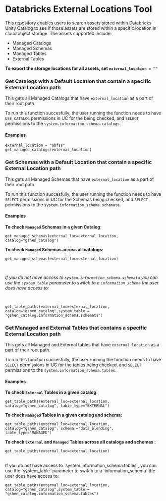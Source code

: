 # Databricks External Locations Tool
This repository enables users to search assets stored within Databricks Unity Catalog to see if those assets are stored within a specific location in cloud object storage. The assets supported include:

- Managed Catalogs
- Managed Schemas
- Managed Tables
- External Tables

__To export the storage locations for all assets, set `external_location = ""`__


### Get Catalogs with a Default Location that contain a specific External Location path
This gets all Managed Catalogs that have `external_location` as a part of their root path.

To run this function succesfully, the user running the function needs to have `USE CATALOG` permissions in UC for the  being checked, and `SELECT` permissions to the `system.information_schema.catalogs`.

#### Examples

```
external_location = "abfss"
get_managed_catalogs(external_location)
```

### Get Schemas with a Default Location that contain a specific External Location path
This gets all Managed Schemas that have `external_location` as a part of their root path.

To run this function succesfully, the user running the function needs to have `SELECT` permissions in UC for the Schemas being checked, and `SELECT` permissions to the `system.information_schema.schemata`.

#### Examples

__To check `Managed` Schemas in a given Catalog:__

```
get_managed_schemas(external_loc=external_location, catalog="gshen_catalog")
```

__To check `Managed` Schemas across all catalogs:__

```
get_managed_schemas(external_loc=external_location)
```
</br>

_If you do not have access to `system.information_schema.schemata` you can use the `system_table` parameter to switch to a `information_schema` the user does have access to:_

</br>

```
get_table_paths(external_loc=external_location, catalog="gshen_catalog",system_table = "gshen_catalog.information_schema.schemata")
```

### Get Managed and External Tables that contains a specific External Location path
This gets all Managed and External tables that have `external_location` as a part of their root path.

To run this function succesfully, the user running the function needs to have `SELECT` permissions in UC for the tables being checked, and `SELECT` permissions to the `system.information_schema.tables`.

#### Examples

__To check `External` Tables in a given catalog:__

```
get_table_paths(external_loc=external_location, catalog="gshen_catalog", table_type="EXTERNAL")
```

__To check `Managed` Tables in a given catalog and schema:__

```
get_table_paths(external_loc=external_location, catalog="gshen_catalog", schema ="data_blending", table_type="MANAGED")
```

__To check `External` and `Managed` Tables across all catalogs and schemas :__

```
get_table_paths(external_loc=external_location)
```
</br>
If you do not have access to `system.information_schema.tables`, you can use the `system_table` parameter to switch to a `information_schema` the user does have access to:

```
get_table_paths(external_loc=external_location, catalog="gshen_catalog",system_table = "gshen_catalog.information_schema.tables")
```
